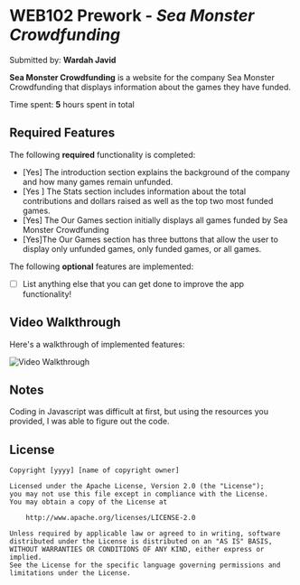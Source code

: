 # WEB102 Prework - *Sea Monster Crowdfunding*

Submitted by: **Wardah Javid**

**Sea Monster Crowdfunding** is a website for the company Sea Monster Crowdfunding that displays information about the games they have funded.

Time spent: **5** hours spent in total

## Required Features

The following **required** functionality is completed:

* [Yes] The introduction section explains the background of the company and how many games remain unfunded.
* [Yes ] The Stats section includes information about the total contributions and dollars raised as well as the top two most funded games.
* [Yes] The Our Games section initially displays all games funded by Sea Monster Crowdfunding
* [Yes]The Our Games section has three buttons that allow the user to display only unfunded games, only funded games, or all games.

The following **optional** features are implemented:

* [ ] List anything else that you can get done to improve the app functionality!

## Video Walkthrough

Here's a walkthrough of implemented features:

<img src='seamonstercrowdfunding.gif' title='Video Walkthrough' width='' alt='Video Walkthrough' />

## Notes

Coding in Javascript was difficult at first, but using the resources you provided, I was able to figure out the code. 

## License

    Copyright [yyyy] [name of copyright owner]

    Licensed under the Apache License, Version 2.0 (the "License");
    you may not use this file except in compliance with the License.
    You may obtain a copy of the License at

        http://www.apache.org/licenses/LICENSE-2.0

    Unless required by applicable law or agreed to in writing, software
    distributed under the License is distributed on an "AS IS" BASIS,
    WITHOUT WARRANTIES OR CONDITIONS OF ANY KIND, either express or implied.
    See the License for the specific language governing permissions and
    limitations under the License.
